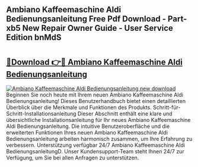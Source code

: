 ## Ambiano Kaffeemaschine Aldi Bedienungsanleitung Free Pdf Download - Part-xb5 New Repair Owner Guide - User Service Edition bnMdS

# <h2><a href="http://df1abjz.blite.top/?on=Ambiano+Kaffeemaschine+Aldi+Bedienungsanleitung">🔗Download 👉🔴 Ambiano Kaffeemaschine Aldi Bedienungsanleitung</a></h2>

[![Ambiano Kaffeemaschine Aldi Bedienungsanleitung new download](https://i.imgur.com/lujVjoI.png)](http://df1abjz.blite.top/?on=Ambiano+Kaffeemaschine+Aldi+Bedienungsanleitung)
Beginnen Sie noch heute mit Ihrem neuen Ambiano Kaffeemaschine Aldi Bedienungsanleitung! Dieses Benutzerhandbuch bietet einen detaillierten Überblick über die Merkmale und Funktionen des Produkts. Schritt-für-Schritt-Installationsanleitung Dieser Abschnitt enthält eine klare und übersichtliche Installationsanleitung für Ihr neues Ambiano Kaffeemaschine Aldi Bedienungsanleitung. Die intuitive Benutzeroberfläche und die erweiterten Funktionen Ihres neuen Ambiano Kaffeemaschine Aldi Bedienungsanleitung arbeiten harmonisch zusammen, um Ihre Erfahrung zu verbessern. Unterstützung verfügbar 24/7 Ambiano Kaffeemaschine Aldi BedienungsanleitungD. Unser Kundensupport-Team steht Ihnen 24/7 zur Verfügung, um Sie bei allen Anfragen zu unterstützen.
